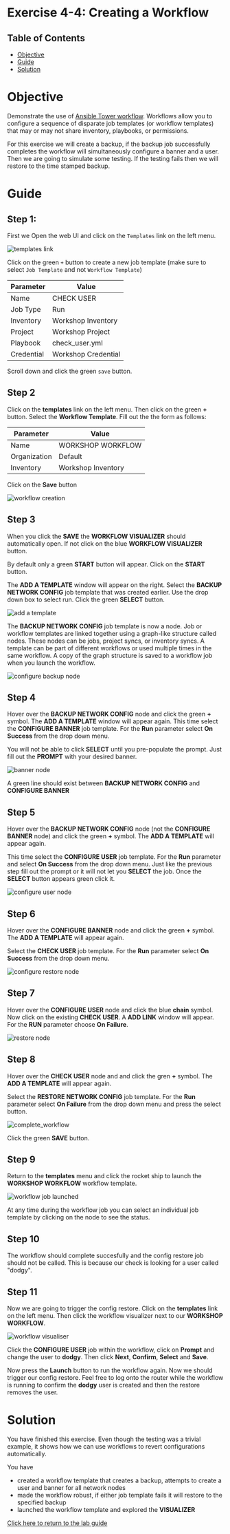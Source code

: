 # Exercise 4-4: Creating a Workflow

## Table of Contents

- [Objective](#objective)
- [Guide](#guide)
- [Solution](#solution)

# Objective

Demonstrate the use of [Ansible Tower workflow](https://docs.ansible.com/ansible-tower/latest/html/userguide/workflows.html).  Workflows allow you to configure a sequence of disparate job templates (or workflow templates) that may or may not share inventory, playbooks, or permissions.

For this exercise we will create a backup, if the backup job successfully completes the workflow will simultaneously configure a banner and a user.  Then we are going to simulate some testing. If the testing fails then we will restore to the time stamped backup.

# Guide

## Step 1:

First we Open the web UI and click on the `Templates` link on the left menu.

![templates link](images/templates.png)

Click on the green `+` button to create a new job template (make sure to select `Job Template` and not `Workflow Template`)

| Parameter | Value |
|---|---|
| Name  | CHECK USER  |
|  Job Type |  Run |
|  Inventory |  Workshop Inventory |
|  Project |  Workshop Project |
|  Playbook |  check_user.yml |
|  Credential |  Workshop Credential |

Scroll down and click the green `save` button.


## Step 2

Click on the **templates** link on the left menu.  Then click on the green **+** button.  Select the **Workflow Template**.  Fill out the the form as follows:

| Parameter | Value |
|---|---|
| Name  | WORKSHOP WORKFLOW  |
|  Organization |  Default |
|  Inventory |  Workshop Inventory |

Click on the **Save** button

![workflow creation](images/workflow_create.gif)

## Step 3

When you click the **SAVE** the **WORKFLOW VISUALIZER** should automatically open.  If not click on the blue **WORKFLOW VISUALIZER** button.  

By default only a green **START** button will appear.  Click on the **START** button.  

The **ADD A TEMPLATE** window will appear on the right.  Select the **BACKUP NETWORK CONFIG** job template that was created earlier.  Use the drop down box to select run.  Click the green **SELECT** button.

![add a template](images/add-a-template.png)

The **BACKUP NETWORK CONFIG** job template is now a node.  Job or workflow templates are linked together using a graph-like structure called nodes. These nodes can be jobs, project syncs, or inventory syncs. A template can be part of different workflows or used multiple times in the same workflow. A copy of the graph structure is saved to a workflow job when you launch the workflow.

![configure backup node](images/configure-backup.png)

## Step 4

Hover over the **BACKUP NETWORK CONFIG** node and click the green **+** symbol.  The **ADD A TEMPLATE** window will appear again.  This time select the **CONFIGURE BANNER** job template.  For the **Run** parameter select **On Success** from the drop down menu.

You will not be able to click **SELECT** until you pre-populate the prompt.  Just fill out the **PROMPT** with your desired banner.

![banner node](images/configure-banner.png)

A green line should exist between **BACKUP NETWORK CONFIG** and **CONFIGURE BANNER**

## Step 5

Hover over the **BACKUP NETWORK CONFIG** node (not the **CONFIGURE BANNER** node) and click the green **+** symbol.  The **ADD A TEMPLATE** will appear again.

This time select the **CONFIGURE USER** job template.  For the **Run** parameter and select **On Success** from the drop down menu.  Just like the previous step fill out the prompt or it will not let you **SELECT** the job.  Once the **SELECT** button appears green click it.

![configure user node](images/configure-user.png)


## Step 6

Hover over the **CONFIGURE BANNER** node and click the green **+** symbol.  The **ADD A TEMPLATE** will appear again.

Select the **CHECK USER** job template.  For the **Run** parameter select **On Success** from the drop down menu.  

![configure restore node](images/configure-check-1.png)

## Step 7

Hover over the **CONFIGURE USER** node and click the blue **chain** symbol.  Now click on the existing **CHECK USER**.  A **ADD LINK** window will appear.  For the **RUN** parameter choose **On Failure**.

![restore node](images/configure-check-2.png)

## Step 8

Hover over the **CHECK USER** node and and click the gren **+** symbol. The **ADD A TEMPLATE** will appear again.

Select the **RESTORE NETWORK CONFIG** job template. For the **Run** parameter select **On Failure** from the drop down menu and press the select button.

![complete_workflow](images/complete-workflow.png)

Click the green **SAVE** button.

## Step 9

Return to the **templates** menu and click the rocket ship to launch the **WORKSHOP WORKFLOW** workflow template.

![workflow job launched](images/running-workflow.png)

At any time during the workflow job you can select an individual job template by clicking on the node to see the status.

## Step 10 

The workflow should complete succesfully and the config restore job should not be called. This is because our check is looking for a user called "dodgy".

## Step 11

Now we are going to trigger the config restore. Click on the **templates** link on the left menu. Then click the workflow visualizer next to our **WORKSHOP WORKFLOW**.

![workflow visualiser](images/workflow-visualiser.png)

Click the **CONFIGURE USER** job within the workflow, click on **Prompt** and change the user to **dodgy**. Then click **Next**, **Confirm**, **Select** and **Save**.

Now press the **Launch** button to run the workflow again. Now we should trigger our config restore. Feel free to log onto the router while the workflow is running to confirm the **dodgy** user is created and then the restore removes the user.


# Solution
You have finished this exercise. Even though the testing was a trivial example, it shows how we can use workflows to revert configurations automatically.

You have
 - created a workflow template that creates a backup, attempts to create a user and banner for all network nodes
 - made the workflow robust, if either job template fails it will restore to the specified backup
 - launched the workflow template and explored the **VISUALIZER**

[Click here to return to the lab guide](../README.md)
